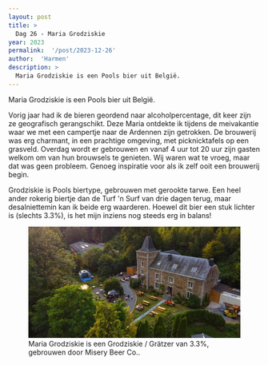 ```yaml
---
layout: post
title: >
  Dag 26 - Maria Grodziskie
year: 2023
permalink:  '/post/2023-12-26'
author:  'Harmen'
description: >
  Maria Grodziskie is een Pools bier uit België.
---
```

<p class='intro'><span class='dropcap'>M</span>aria Grodziskie is een Pools bier uit België.</p>

Vorig jaar had ik de bieren geordend naar alcoholpercentage, dit keer zijn ze geografisch gerangschikt. Deze Maria ontdekte ik tijdens de meivakantie waar we met een campertje naar de Ardennen zijn getrokken. De brouwerij was erg charmant, in een prachtige omgeving, met picknicktafels op een grasveld. Overdag wordt er gebrouwen en vanaf 4 uur tot 20 uur zijn gasten welkom om van hun brouwsels te genieten. Wij waren wat te vroeg, maar dat was geen probleem. Genoeg inspiratie voor als ik zelf ooit een brouwerij begin. 

Grodziskie is Pools biertype, gebrouwen met gerookte tarwe. Een heel ander rokerig biertje dan de Turf 'n Surf van drie dagen terug, maar desalniettemin kan ik beide erg waarderen. Hoewel dit bier een stuk lichter is (slechts 3.3%), is het mijn inziens nog steeds erg in balans! 

<figure><img src='/assets/img/beer_2023-12-26.jpg' alt=''/> <figcaption>Maria Grodziskie is een Grodziskie / Grätzer van 3.3%, gebrouwen door Misery Beer Co..</figcaption></figure>

